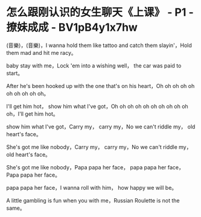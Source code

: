 # 怎么跟刚认识的女生聊天《上课》 - P1 - 撩妹成成 - BV1pB4y1x7hw

(音樂)，(音樂)，I wanna hold them like tattoo and catch them slayin'，Hold them mad and hit me racy。

 baby stay with me，Lock 'em into a wishing well， the car was paid to start。

After he's been hooked up with the one that's on his heart，Oh oh oh oh oh oh oh oh oh oh。

I'll get him hot， show him what I've got，Oh oh oh oh oh oh oh oh oh oh oh，I'll get him hot。

 show him what I've got，Carry my， carry my，No we can't riddle my， old heart's face。

She's got me like nobody，Carry my， carry my，No we can't riddle my， old heart's face。

She's got me like nobody，Papa papa her face， papa papa her face，Papa papa her face。

 papa papa her face，I wanna roll with him， how happy we will be。

A little gambling is fun when you with me，Russian Roulette is not the same。